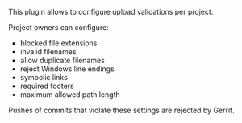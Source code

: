 This plugin allows to configure upload validations per project.

Project owners can configure:

- blocked file extensions
- invalid filenames
- allow duplicate filenames
- reject Windows line endings
- symbolic links
- required footers
- maximum allowed path length

Pushes of commits that violate these settings are rejected by Gerrit.